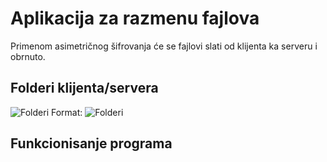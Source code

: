 # Aplikacija za razmenu fajlova
Primenom asimetričnog šifrovanja će se fajlovi slati od klijenta ka serveru i obrnuto.
## Folderi klijenta/servera
![Folderi](/slike/folderi.png)
Format: ![Folderi](https://i.postimg.cc/PJsTTJcY/folderi.png)

## Funkcionisanje programa



